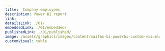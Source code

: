 ```yaml
---
title:  Company employees
description: Power BI report
link:
detailsLink: ./01/
embeddedLink: ./01/embedded/
publishedLink: ./01/published/
image: /assets/graphics/images/content/saifas-bi-powerbi-custom-visuals/saifas-bi-pbi-cv-table-120px-120px.png
customVisual: table
---
```

